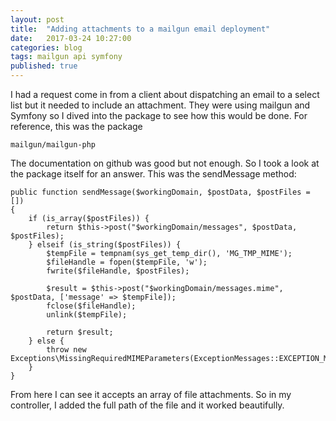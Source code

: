 ```yaml
---
layout: post
title:  "Adding attachments to a mailgun email deployment"
date:   2017-03-24 10:27:00
categories: blog
tags: mailgun api symfony
published: true
---
```


I had a request come in from a client about dispatching an email to a select list but it needed to include an attachment.  They were using mailgun and Symfony so I dived into the package to see how this would be done.  For reference, this was the package

	mailgun/mailgun-php

The documentation on github was good but not enough.  So I took a look at the package itself for an answer.  This was the sendMessage method:

	public function sendMessage($workingDomain, $postData, $postFiles = [])
    {
        if (is_array($postFiles)) {
            return $this->post("$workingDomain/messages", $postData, $postFiles);
        } elseif (is_string($postFiles)) {
            $tempFile = tempnam(sys_get_temp_dir(), 'MG_TMP_MIME');
            $fileHandle = fopen($tempFile, 'w');
            fwrite($fileHandle, $postFiles);

            $result = $this->post("$workingDomain/messages.mime", $postData, ['message' => $tempFile]);
            fclose($fileHandle);
            unlink($tempFile);

            return $result;
        } else {
            throw new Exceptions\MissingRequiredMIMEParameters(ExceptionMessages::EXCEPTION_MISSING_REQUIRED_MIME_PARAMETERS);
        }
    }

From here I can see it accepts an array of file attachments.  So in my controller, I added the full path of the file and it worked beautifully.





















